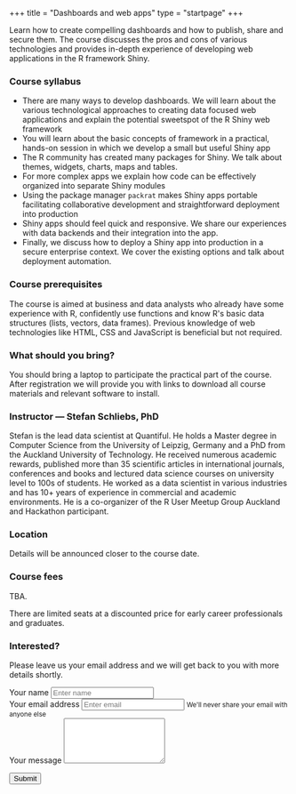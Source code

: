+++
title = "Dashboards and web apps"
type = "startpage"
+++

Learn how to create compelling dashboards and how to publish, share and secure them. The course discusses the pros and cons of various technologies and provides in-depth experience of developing web applications in the R framework Shiny.

<!--more-->

### Course syllabus

- There are many ways to develop dashboards. 
  We will learn about the various technological approaches to creating data focused web applications 
  and explain the potential sweetspot of the R Shiny web framework
- You will learn about the basic concepts of framework in a practical, hands-on session in 
  which we develop a small but useful Shiny app
- The R community has created many packages for Shiny.
  We talk about themes, widgets, charts, maps and tables.
- For more complex apps we explain how code can be effectively organized into separate Shiny modules 
- Using the package manager `packrat` makes Shiny apps portable facilitating collaborative development
  and straightforward deployment into production
- Shiny apps should feel quick and responsive.
  We share our experiences with data backends and their integration into the app.
- Finally, we discuss how to deploy a Shiny app into production in a secure enterprise context.
  We cover the existing options and talk about deployment automation.


### Course prerequisites

The course is aimed at business and data analysts who already have some experience with R,
confidently use functions and know R's basic data structures (lists, vectors, data frames).
Previous knowledge of web technologies like HTML, CSS and JavaScript is beneficial but not required.


### What should you bring?

You should bring a laptop to participate the practical part of the course.
After registration we will provide you with links to download all course materials and relevant software to install.


### Instructor — Stefan Schliebs, PhD

Stefan is the lead data scientist at Quantiful.
He holds a Master degree in Computer Science from the University of Leipzig, Germany and a PhD from the Auckland University of Technology. He received numerous academic rewards, published more than 35 scientific articles in international journals, conferences and books and lectured data science courses on university level to 100s of students. He worked as a data scientist in various industries and has 10+ years of experience in commercial and academic environments. He is a co-organizer of the R User Meetup Group Auckland and Hackathon participant. 


### Location

Details will be announced closer to the course date.


### Course fees

TBA. 

There are limited seats at a discounted price for early career professionals and graduates.


<h3>Interested?</h3>

<p>
  Please leave us your email address and we will get back to you with more details shortly.
</p>


<div class="row section featured topspace">
  <div class="col-sm-8">
  
<form name="dashboard-contact" method="POST" netlify>
  <div class="form-group">
    <label>Your name</label>
    <input type="input" class="form-control" name="name" placeholder="Enter name">
  </div>

  <div class="form-group">
    <label>Your email address</label>
    <input type="input" class="form-control" name="email" aria-describedby="emailHelp" placeholder="Enter email">
    <small id="emailHelp" class="form-text text-muted">
      We'll never share your email with anyone else
    </small>
  </div>
  
  <div class="form-group">
    <label>Your message</label>
    <textarea class="form-control" rows="5" name="message"></textarea>
  </div>
  
  <input type="hidden" name="course" value="Reproducible Dashboards">

  <button type="submit" class="btn btn-primary">Submit</button>
  <p>&nbsp;</p>
</form>
  
  </div>
</div>
